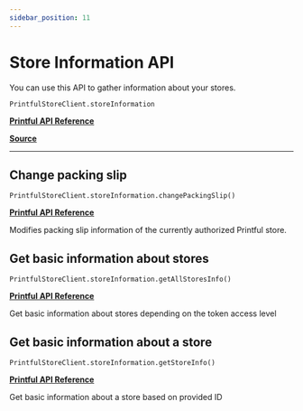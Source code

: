 ```yaml
---
sidebar_position: 11
---
```


# Store Information API

You can use this API to gather information about your stores.

`PrintfulStoreClient.storeInformation`

[**Printful API Reference**](https://developers.printful.com/docs/?_gl=1*1sbmfdi*_ga*NDMzMTM2Mjk0LjE2ODcyMzU3MDc.*_ga_EZ4XVRL864*MTY4ODc3OTM1NC4xMi4xLjE2ODg3ODEwMzYuMTAuMC4w#tag/Store-Information-API)

[**Source**](https://github.com/artT14/printful-sdk-js/blob/main/src/lib/store-information.ts)

---

## Change packing slip

`PrintfulStoreClient.storeInformation.changePackingSlip()`

[**Printful API Reference**](https://developers.printful.com/docs/?_gl=1*1sbmfdi*_ga*NDMzMTM2Mjk0LjE2ODcyMzU3MDc.*_ga_EZ4XVRL864*MTY4ODc3OTM1NC4xMi4xLjE2ODg3ODEwMzYuMTAuMC4w#operation/changePackingSlip)

Modifies packing slip information of the currently authorized Printful store.



## Get basic information about stores

`PrintfulStoreClient.storeInformation.getAllStoresInfo()`

[**Printful API Reference**](https://developers.printful.com/docs/?_gl=1*1sbmfdi*_ga*NDMzMTM2Mjk0LjE2ODcyMzU3MDc.*_ga_EZ4XVRL864*MTY4ODc3OTM1NC4xMi4xLjE2ODg3ODEwMzYuMTAuMC4w#operation/getStores)

Get basic information about stores depending on the token access level



## Get basic information about a store

`PrintfulStoreClient.storeInformation.getStoreInfo()`

[**Printful API Reference**](https://developers.printful.com/docs/?_gl=1*1sbmfdi*_ga*NDMzMTM2Mjk0LjE2ODcyMzU3MDc.*_ga_EZ4XVRL864*MTY4ODc3OTM1NC4xMi4xLjE2ODg3ODEwMzYuMTAuMC4w#operation/getStore)

Get basic information about a store based on provided ID